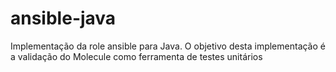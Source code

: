 # ansible-java
Implementação da role ansible para Java. O objetivo desta implementação é a validação do Molecule como ferramenta de testes unitários

